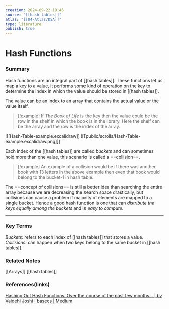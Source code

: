 ```yaml
---
creation: 2024-09-22 19:46
source: "[[hash tables]]"
atlas: "[[04-Atlas/DSA]]"
type: literature
publish: true
---
```

# Hash Functions 

### Summary
Hash functions are an integral part of [[hash tables]]. These functions let us map a key to a value, it performs some kind of operation on the key to determine the index in which the value should be stored in [[hash tables]]. 

The value can be an index to an array that contains the actual value or the value itself. 
> [!example]
> If *The Book of Life* is the key then the value could be the row in the shelf in which the book is in the library. Here the shelf can be the array and the row is the index of the array.

![[Hash-Table-example.excalidraw]]
![[public/scrolls/Hash-Table-example.excalidraw.png]]]

Each index of the [[hash tables]] are called *buckets* and can sometimes hold more than one value, this scenario is called a ==collision==. 

> [!example]
> An example of a collision would be if there was another book with 13 letters in the above example then even that book would belong to the bucket-1 in hash table.

The ==concept of collisions== is still a better idea than searching the entire array because we are decreasing the search space drastically, but collisions can cause a problem if majority of elements are mapped to a single bucket. Hence a good hash function is one that can *distribute the keys equally among the buckets* and is *easy to compute*.

--- 
### Key Terms
*Buckets:* refers to each index of [[hash tables]] that stores a value.
*Collisions:* can happen when two keys belong to the same bucket in [[hash tables]].

### Related Notes
[[Arrays]]
[[hash tables]]

### References(links)
[Hashing Out Hash Functions. Over the course of the past few months… | by Vaidehi Joshi | basecs | Medium](https://medium.com/basecs/hashing-out-hash-functions-ea5dd8beb4dd)
